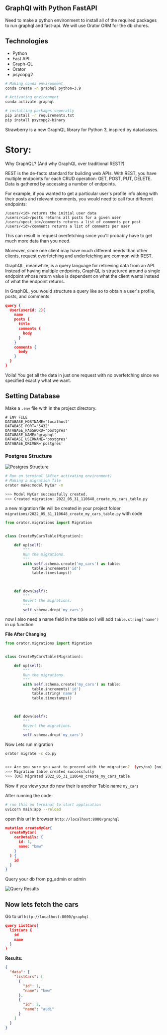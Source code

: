 ## GraphQl with Python FastAPI
Need to make a  python environment to install all of the required packages to run graphql and fast-api. We will use Orator ORM for the db chores.

## Technologies
* Python
* Fast API
* Graph-QL
* Orator
* psycopg2

```bash
# Making conda environment
conda create -n graphql python=3.9

# Activating environment
conda activate graphql

# installing packages seperatly
pip install -r requirements.txt
pip install psycopg2-binary
```
Strawberry  is a new GraphQL library for Python 3, inspired by dataclasses.


# Story:
Why GraphQL?
(And why GraphQL over traditional REST?)

REST is the de-facto standard for building web APIs. With REST, you have multiple endpoints for each CRUD operation: GET, POST, PUT, DELETE. Data is gathered by accessing a number of endpoints.

For example, if you wanted to get a particular user's profile info along with their posts and relevant comments, you would need to call four different endpoints:

```
/users/<id> returns the initial user data
/users/<id>/posts returns all posts for a given user
/users/<post_id>/comments returns a list of comments per post
/users/<id>/comments returns a list of comments per user
```
This can result in request overfetching since you'll probably have to get much more data than you need.

Moreover, since one client may have much different needs than other clients, request overfetching and underfetching are common with REST.

GraphQL, meanwhile, is a query language for retrieving data from an API. Instead of having multiple endpoints, GraphQL is structured around a single endpoint whose return value is dependent on what the client wants instead of what the endpoint returns.

In GraphQL, you would structure a query like so to obtain a user's profile, posts, and comments:

```json
query {
  User(userId: 2){
    name
    posts {
      title
      comments {
        body
      }
    }
    comments {
      body
    }
  }
}
```
Voila! You get all the data in just one request with no overfetching since we specified exactly what we want.


## Setting Database
Make a ```.env``` file with in the project directory.
```
# ENV FILE
DATABASE_HOSTNAME='localhost'
DATABASE_PORT='5432'
DATABASE_PASSWORD='postgres'
DATABASE_NAME='graphql'
DATABASE_USERNAME='postgres'
DATABASE_DRIVER='postgres'
```

### Postgres Structure
![Postgres Structure](doc_attachments/images/postgresStructure.png)


```bash
# Run on terminal (After activating environment)
# Making a migration file
orator make:model MyCar -m

>>> Model MyCar successfully created.
>>> Created migration: 2022_05_31_110648_create_my_cars_table.py
```
a new migration file will be created in your project folder ```migrations/2022_05_31_110648_create_my_cars_table.py``` with code

```python
from orator.migrations import Migration


class CreateMyCarsTable(Migration):

    def up(self):
        """
        Run the migrations.
        """
        with self.schema.create('my_cars') as table:
            table.increments('id')
            table.timestamps()
            
            

    def down(self):
        """
        Revert the migrations.
        """
        self.schema.drop('my_cars')

```
now I also need a name field in the table so I will add ```table.string('name')``` in up function

**File After Changing**

```python
from orator.migrations import Migration


class CreateMyCarsTable(Migration):

    def up(self):
        """
        Run the migrations.
        """
        with self.schema.create('my_cars') as table:
            table.increments('id')
            table.string('name')
            table.timestamps()
            
            

    def down(self):
        """
        Revert the migrations.
        """
        self.schema.drop('my_cars')

```

Now Lets run migration

```bash
orator migrate -c db.py


>>> Are you sure you want to proceed with the migration?  (yes/no) [no] yes
>>> Migration table created successfully
>>> [OK] Migrated 2022_05_31_110648_create_my_cars_table
```
Now if you view your db now their is another Table name ```my_cars```

After running the code:
```bash
# run this on terminal to start application
uvicorn main:app --reload
```

open this url in browser ```http://localhost:8000/graphql```

```json
mutation createMyCar{
  createMyCar(
    carDetails: {
      id: 1,
      name: "bmw"
    }
  ) {
    id
  }
}
```

Query your db from pg_admin or admin

![Query Results](doc_attachments/images/qureyResult.png)

## Now lets fetch the cars

Go to url ```http://localhost:8000/graphql```
```json
query ListCars{
  listCars {
    id
  	name
  }
}
```
**Results:**
```json
{
  "data": {
    "listCars": [
      {
        "id": 1,
        "name": "bmw"
      },
      {
        "id": 2,
        "name": "audi"
      }
    ]
  }
}
```